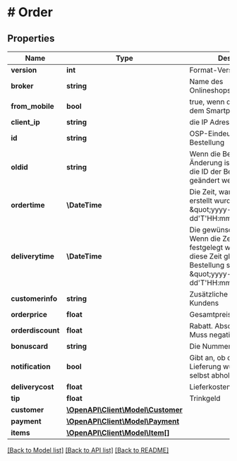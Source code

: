 # # Order

## Properties

Name | Type | Description | Notes
------------ | ------------- | ------------- | -------------
**version** | **int** | Format-Version. Aktuell &#x3D; 1 |
**broker** | **string** | Name des OnlineshopsProvider |
**from_mobile** | **bool** | true, wenn der Kunde mit dem Smartphone bestellt hat | [optional]
**client_ip** | **string** | die IP Adresse des Kundens | [optional]
**id** | **string** | OSP-Eindeutige ID der Bestellung |
**oldid** | **string** | Wenn die Bestellung eine Änderung ist, dann steht hier die ID der Bestellung, die geändert werden soll | [optional]
**ordertime** | **\DateTime** | Die Zeit, wann die Bestellung erstellt wurde. Format \&quot;yyyy-MM-dd&#39;T&#39;HH:mm:ss.SSS&#39;Z&#39;\&quot; |
**deliverytime** | **\DateTime** | Die gewünschte Lieferzeit. Wenn die Zeit nicht festgelegt wurde, dann soll diese Zeit gleich der Zeit der Bestellung sein. Format \&quot;yyyy-MM-dd&#39;T&#39;HH:mm:ss.SSS&#39;Z&#39;\&quot; |
**customerinfo** | **string** | Zusätzliche Information des Kundens | [optional]
**orderprice** | **float** | Gesamtpreis der Bestellung |
**orderdiscount** | **float** | Rabatt. Absoluter Betrag. Muss negativ sein. |
**bonuscard** | **string** | Die Nummer der Bonuskarte | [optional]
**notification** | **bool** | Gibt an, ob der Kunde keine Lieferung wünscht, sondern selbst abholen möchte. | [optional]
**deliverycost** | **float** | Lieferkosten | [optional]
**tip** | **float** | Trinkgeld | [optional]
**customer** | [**\OpenAPI\Client\Model\Customer**](Customer.md) |  |
**payment** | [**\OpenAPI\Client\Model\Payment**](Payment.md) |  |
**items** | [**\OpenAPI\Client\Model\Item[]**](Item.md) |  |

[[Back to Model list]](../../README.md#models) [[Back to API list]](../../README.md#endpoints) [[Back to README]](../../README.md)
